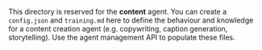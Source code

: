 This directory is reserved for the **content** agent.  You can create a
`config.json` and `training.md` here to define the behaviour and
knowledge for a content creation agent (e.g. copywriting, caption generation,
storytelling).  Use the agent management API to populate these files.
